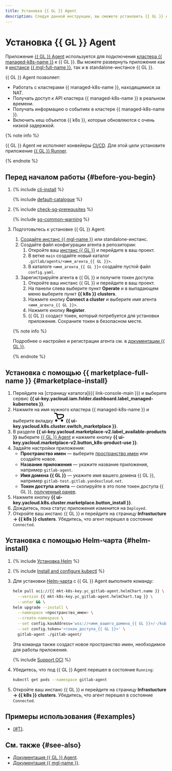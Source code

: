 ```yaml
---
title: Установка {{ GL }} Agent
description: Следуя данной инструкции, вы сможете установить {{ GL }} Agent.
---
```


# Установка {{ GL }} Agent


Приложение [{{ GL }} Agent](/marketplace/products/yc/gitlab-agent) используется для подключения [кластера {{ managed-k8s-name }}](../../concepts/index.md#kubernetes-cluster) к {{ GL }}. Вы можете развернуть приложение как в [инстансе](../../../managed-gitlab/concepts/index.md#instance) [{{ mgl-full-name }}](../../../managed-gitlab/), так и в standalone-инстансе {{ GL }}.

{{ GL }} Agent позволяет:
* Работать с кластерами {{ managed-k8s-name }}, находящимися за NAT.
* Получать доступ к API кластера {{ managed-k8s-name }} в реальном времени.
* Получать информацию о событиях в кластере {{ managed-k8s-name }}.
* Включить кеш объектов {{ k8s }}, которые обновляются с очень низкой задержкой.

{% note info %}

{{ GL }} Agent не исполняет конвейеры [CI/CD](/blog/posts/2022/10/ci-cd). Для этой цели установите приложение [{{ GL }} Runner](/marketplace/products/yc/gitlab-runner).

{% endnote %}

## Перед началом работы {#before-you-begin}

1. {% include [cli-install](../../../_includes/cli-install.md) %}

    {% include [default-catalogue](../../../_includes/default-catalogue.md) %}

1. {% include [check-sg-prerequsites](../../../_includes/managed-kubernetes/security-groups/check-sg-prerequsites-lvl3.md) %}

    {% include [sg-common-warning](../../../_includes/managed-kubernetes/security-groups/sg-common-warning.md) %}

1. Подготовьтесь к установке {{ GL }} Agent:

    1. [Создайте инстанс {{ mgl-name }}](../../../managed-gitlab/operations/instance/instance-create.md) или standalone-инстанс.
    1. Создайте файл конфигурации агента в репозитории:
       1. Откройте ваш [инстанс {{ GL }}](../../../managed-gitlab/concepts/index.md#instance) и перейдите в ваш проект.
       1. В ветке `main` создайте новый каталог `.gitlab/agents/<имя_агента_{{ GL }}>`.
       1. В каталоге `<имя_агента_{{ GL }}>` создайте пустой файл `config.yaml`.
    1. Зарегистрируйте агента в {{ GL }} и получите токен доступа:
       1. Откройте ваш инстанс {{ GL }} и перейдите в ваш проект.
       1. На панели слева выберите пункт **Operate** и в выпадающем меню выберите пункт **{{ k8s }} clusters**.
       1. Нажмите кнопку **Connect a cluster** и выберите имя агента `<имя_агента_{{ GL }}>`.
       1. Нажмите кнопку **Register**.
       1. {{ GL }} создаст токен, который потребуется для установки приложения. Сохраните токен в безопасном месте.

    {% note info %}

    Подробнее о настройке и регистрации агента см. в [документации {{ GL }}](https://docs.gitlab.com/ee/user/clusters/agent/install/).

    {% endnote %}

## Установка с помощью {{ marketplace-full-name }} {#marketplace-install}

1. Перейдите на [страницу каталога]({{ link-console-main }}) и выберите сервис **{{ ui-key.yacloud.iam.folder.dashboard.label_managed-kubernetes }}**.
1. Нажмите на имя нужного кластера {{ managed-k8s-name }} и выберите вкладку ![image](../../../_assets/console-icons/shopping-cart.svg) **{{ ui-key.yacloud.k8s.cluster.switch_marketplace }}**.
1. В разделе **{{ ui-key.yacloud.marketplace-v2.label_available-products }}** выберите [{{ GL }} Agent](/marketplace/products/yc/gitlab-agent) и нажмите кнопку **{{ ui-key.yacloud.marketplace-v2.button_k8s-product-use }}**.
1. Задайте настройки приложения:
   * **Пространство имен** — выберите [пространство имен](../../concepts/index.md#namespace) или создайте новое.
   * **Название приложения** — укажите название приложения, например `gitlab-agent`.
   * **Имя домена {{ GL }}** — укажите имя вашего домена {{ GL }}, например `gitlab-test.gitlab.yandexcloud.net`.
   * **Токен доступа агента** — скопируйте в это поле токен доступа {{ GL }}, [полученный ранее](#before-you-begin).
1. Нажмите кнопку **{{ ui-key.yacloud.k8s.cluster.marketplace.button_install }}**.
1. Дождитесь, пока статус приложения изменится на `Deployed`.
1. Откройте ваш инстанс {{ GL }} и перейдите на страницу **Infrastucture → {{ k8s }} clusters**. Убедитесь, что агент перешел в состояние `Connected`.

## Установка с помощью Helm-чарта {#helm-install}

1. {% include [Установка Helm](../../../_includes/managed-kubernetes/helm-install.md) %}
1. {% include [Install and configure kubectl](../../../_includes/managed-kubernetes/kubectl-install.md) %}
1. Для установки [Helm-чарта](https://helm.sh/docs/topics/charts/) с {{ GL }} Agent выполните команду:

   ```bash
   helm pull oci://{{ mkt-k8s-key.yc_gitlab-agent.helmChart.name }} \
     --version {{ mkt-k8s-key.yc_gitlab-agent.helmChart.tag }} \
     --untar && \
   helm upgrade --install \
     --namespace <пространство_имен> \
     --create-namespace \
     --set config.kasAddress='wss://<имя_вашего_домена_{{ GL }}>/-/kubernetes-agent/' \
     --set config.token='<токен_доступа_{{ GL }}>' \
     gitlab-agent ./gitlab-agent/
   ```

   Эта команда также создаст новое пространство имен, необходимое для работы приложения.

   {% include [Support OCI](../../../_includes/managed-kubernetes/note-helm-experimental-oci.md) %}

1. Убедитесь, что под {{ GL }} Agent перешел в состояние `Running`:

   ```bash
   kubectl get pods --namespace gitlab-agent
   ```

1. Откройте ваш инстанс {{ GL }} и перейдите на страницу **Infrastucture → {{ k8s }} clusters**. Убедитесь, что агент перешел в состояние `Connected`.

## Примеры использования {#examples}

* [{#T}](../../tutorials/gitlab-containers.md).

## См. также {#see-also}

* [Документация {{ GL }} Agent](https://docs.gitlab.com/ee/user/clusters/agent/).
* [Документация {{ mgl-name }}](../../../managed-gitlab/).

